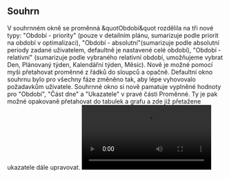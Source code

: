 ﻿---
categories: [fenix]
layout: fenix
---
## Souhrn
V souhrnném okně se proměnná  &quotObdobí&quot rozdělila na tři nové typy: "Období - priority" (pouze v detailním plánu, sumarizuje podle priorit na období v optimalizaci), 
"Období - absolutní"(sumarizuje podle absolutní periody zadané uživatelem, defaultně je nastavené celé období), 
"Období - relativní" (sumarizuje podle vybraného relativní období, umožňujeme vybrat Den, Plánovaný týden, Kalendářní týden, Měsíc). 
Nově je možné pomocí myši přetahovat proměnné z řádků do sloupců a opačně. 
Defaultní okno souhrnu bylo pro všechny fáze změněno tak, aby lépe vyhovovalo požadavkům uživatele.
Souhrnné okno si nově pamatuje vyplněné hodnoty pro "Období", "Část dne" a "Ukazatele" v pravé části Proměnné. 
Ty je pak možné opakovaně přetahovat do tabulek a grafu a zde již přetažene ukazatele dále upravovat.
<video src="{{site.url}}/data/summary.mp4" type="video/mp4" controls></video>
